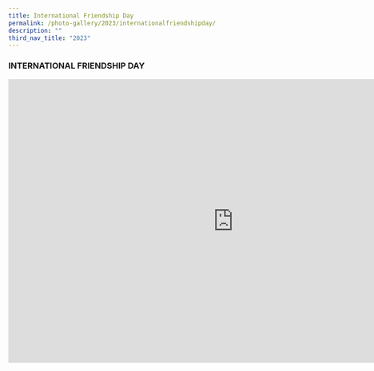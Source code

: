 ```yaml
---
title: International Friendship Day
permalink: /photo-gallery/2023/internationalfriendshipday/
description: ""
third_nav_title: "2023"
---
```

### INTERNATIONAL FRIENDSHIP DAY

<iframe src="https://docs.google.com/presentation/d/e/2PACX-1vR1eHt5Mjd7L0IGRiRNOhspoajj_3KDCqU-1K2NsxpXPNIOlqefFzMwjnoVmqv1tH_nKXQxqPUemJYC/embed?start=true&amp;loop=true&amp;delayms=3000" frameborder="0" width="900" height="569" allowfullscreen="true"></iframe>